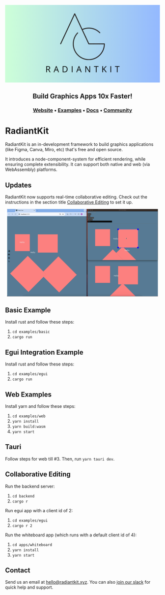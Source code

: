 <p align="center">
<a href="https://www.radiantkit.xyz?utm_source=github&utm_medium=organic&utm_campaign=readme">
  <img src="banner.png" alt="RadiantKit Banner">
</a>
</p>

<h2 align="center">
    <b>Build Graphics Apps 10x Faster!</b> <br />
</h2>

<h3 align="center">
  <a href="https://www.radiantkit.xyz/">Website</a> &bull;
  <a href="https://demo.radiantkit.xyz/">Examples</a> &bull;
  <a href="http://docs.radiantkit.xyz/">Docs</a> &bull;
  <a href="https://join.slack.com/t/radiantkit/shared_invite/zt-25isowtr6-jg3wHcQjRuLxyeT_fELO9Q">Community</a>
</h3>

# RadiantKit

RadiantKit is an in-development framework to build graphics applications (like Figma, Canva, Miro, etc) that's free and open source. 

It introduces a node-component-system for efficient rendering, while ensuring complete extensibility. It can support both native and web (via WebAssembly) platforms.

## Updates

RadiantKit now supports real-time collaborative editing. Check out the instructions in the section title <a href="#collaborative-editing">Collaborative Editing</a> to set it up.

<a href="#collaborative-editing">
  <img src="CollaborativeEditing.gif" alt="Collaborative Editing Demo">
</a>

## Basic Example

Install rust and follow these steps:
1. `cd examples/basic`
2. `cargo run`

## Egui Integration Example

Install rust and follow these steps:
1. `cd examples/egui`
2. `cargo run`

## Web Examples

Install yarn and follow these steps:
1. `cd examples/web`
2. `yarn install`
3. `yarn build:wasm`
4. `yarn start`

## Tauri

Follow steps for web till #3. Then, run `yarn tauri dev`.

## Collaborative Editing

Run the backend server:
1. `cd backend`
2. `cargo r`

Run egui app with a client id of 2:
1. `cd examples/egui`
2. `cargo r 2`

Run the whiteboard app (which runs with a default client id of 4):
1. `cd apps/whiteboard`
2. `yarn install`
3. `yarn start`

## Contact
Send us an email at [hello@radiantkit.xyz](mailto:hello@radiantkit.xyz). You can also [join our slack](https://join.slack.com/t/radiantkit/shared_invite/zt-25isowtr6-jg3wHcQjRuLxyeT_fELO9Q) for quick help and support.
